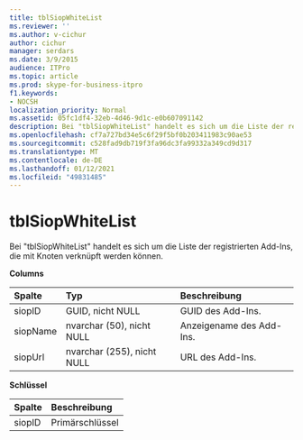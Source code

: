 ```yaml
---
title: tblSiopWhiteList
ms.reviewer: ''
ms.author: v-cichur
author: cichur
manager: serdars
ms.date: 3/9/2015
audience: ITPro
ms.topic: article
ms.prod: skype-for-business-itpro
f1.keywords:
- NOCSH
localization_priority: Normal
ms.assetid: 05fc1df4-32eb-4d46-9d1c-e0b607091142
description: Bei "tblSiopWhiteList" handelt es sich um die Liste der registrierten Add-Ins, die mit Knoten verknüpft werden können.
ms.openlocfilehash: cf7a727bd34e5c6f29f5bf0b203411983c90ae53
ms.sourcegitcommit: c528fad9db719f3fa96dc3fa99332a349cd9d317
ms.translationtype: MT
ms.contentlocale: de-DE
ms.lasthandoff: 01/12/2021
ms.locfileid: "49831485"
---
```

# <a name="tblsiopwhitelist"></a>tblSiopWhiteList
 
Bei "tblSiopWhiteList" handelt es sich um die Liste der registrierten Add-Ins, die mit Knoten verknüpft werden können.
  
**Columns**

|**Spalte**|**Typ**|**Beschreibung**|
|:-----|:-----|:-----|
|siopID  <br/> |GUID, nicht NULL  <br/> |GUID des Add-Ins.  <br/> |
|siopName  <br/> |nvarchar (50), nicht NULL  <br/> |Anzeigename des Add-Ins.  <br/> |
|siopUrl  <br/> |nvarchar (255), nicht NULL  <br/> |URL des Add-Ins.  <br/> |
   
**Schlüssel**

|**Spalte**|**Beschreibung**|
|:-----|:-----|
|siopID  <br/> |Primärschlüssel  <br/> |
   

